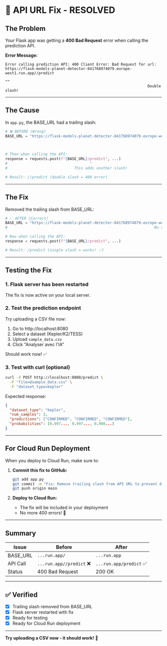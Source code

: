# 🔧 API URL Fix - RESOLVED

## The Problem

Your Flask app was getting a **400 Bad Request** error when calling the prediction API.

**Error Message:**
```
Error calling prediction API: 400 Client Error: Bad Request for url: 
https://flask-models-planet-detector-841768974079.europe-west1.run.app//predict
                                                                      ^^
                                                                Double slash!
```

---

## The Cause

In `app.py`, the BASE_URL had a trailing slash:
```python
# ❌ BEFORE (Wrong)
BASE_URL = "https://flask-models-planet-detector-841768974079.europe-west1.run.app/"
                                                                                   ^
                                                                          trailing slash

# Then when calling the API:
response = requests.post(f"{BASE_URL}/predict", ...)
#                                     ^
#                              This adds another slash!

# Result: //predict (double slash = 400 error)
```

---

## The Fix

Removed the trailing slash from BASE_URL:

```python
# ✅ AFTER (Correct)
BASE_URL = "https://flask-models-planet-detector-841768974079.europe-west1.run.app"
#                                                                  No trailing slash!

# Now when calling the API:
response = requests.post(f"{BASE_URL}/predict", ...)

# Result: /predict (single slash = works! ✅)
```

---

## Testing the Fix

### 1. Flask server has been restarted
The fix is now active on your local server.

### 2. Test the prediction endpoint

Try uploading a CSV file now:
1. Go to http://localhost:8080
2. Select a dataset (Kepler/K2/TESS)
3. Upload `sample_data.csv`
4. Click "Analyser avec l'IA"

Should work now! ✅

### 3. Test with curl (optional)

```bash
curl -X POST http://localhost:8080/predict \
  -F "file=@sample_data.csv" \
  -F "dataset_type=kepler"
```

Expected response:
```json
{
  "dataset_type": "kepler",
  "num_samples": 3,
  "predictions": ["CONFIRMED", "CONFIRMED", "CONFIRMED"],
  "probabilities": [0.997..., 0.997..., 0.980...]
}
```

---

## For Cloud Run Deployment

When you deploy to Cloud Run, make sure to:

1. **Commit this fix to GitHub:**
   ```bash
   git add app.py
   git commit -m "Fix: Remove trailing slash from API URL to prevent double-slash error"
   git push origin main
   ```

2. **Deploy to Cloud Run:**
   - The fix will be included in your deployment
   - No more 400 errors! 🎉

---

## Summary

| Issue | Before | After |
|-------|--------|-------|
| BASE_URL | `...run.app/` | `...run.app` |
| API Call | `...run.app//predict` ❌ | `...run.app/predict` ✅ |
| Status | 400 Bad Request | 200 OK |

---

## ✅ Verified

- [x] Trailing slash removed from BASE_URL
- [x] Flask server restarted with fix
- [x] Ready for testing
- [x] Ready for Cloud Run deployment

---

**Try uploading a CSV now - it should work!** 🚀
